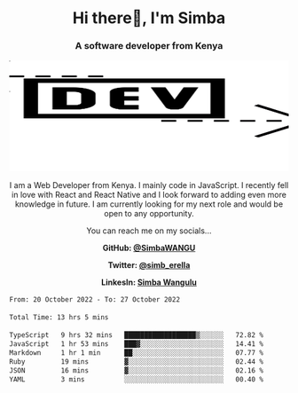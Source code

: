 
<h1 align="center"> Hi there👋, I'm Simba</h1>
<h3 align="center">A software developer from Kenya</h3>

<img src="/arrow-svgrepo-com.svg" margin="auto" width="100%" height="200px">


<p align="center">I am a Web Developer from Kenya. I mainly code in JavaScript. I recently fell in love with React and React Native and I look forward to adding even more knowledge in future. I am currently looking for my next role and would be open to any opportunity.</p>

<p align="center">You can reach me on my socials... </p>

<div align="center">

__<p>  GitHub: [@SimbaWANGU](https://github.com/SimbaWANGU)__  </p>
__<p> Twitter: [@simb_erella](https://twitter.com/simb_erella)__ </p>
__<p> LinkesIn: [Simba Wangulu](https://www.linkedin.com/in/simba-wangulu/)__ </p>

</div>

<!--START_SECTION:waka-->

```text
From: 20 October 2022 - To: 27 October 2022

Total Time: 13 hrs 5 mins

TypeScript   9 hrs 32 mins   ██████████████████▒░░░░░░   72.82 %
JavaScript   1 hr 53 mins    ███▓░░░░░░░░░░░░░░░░░░░░░   14.41 %
Markdown     1 hr 1 min      ██░░░░░░░░░░░░░░░░░░░░░░░   07.77 %
Ruby         19 mins         ▓░░░░░░░░░░░░░░░░░░░░░░░░   02.44 %
JSON         16 mins         ▓░░░░░░░░░░░░░░░░░░░░░░░░   02.16 %
YAML         3 mins          ░░░░░░░░░░░░░░░░░░░░░░░░░   00.40 %
```

<!--END_SECTION:waka-->
